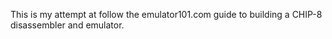This is my attempt at follow the emulator101.com guide to building a CHIP-8 disassembler and emulator.
